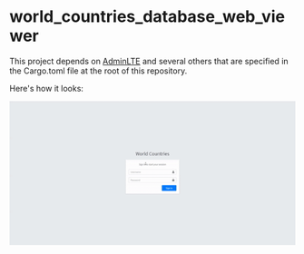 # world_countries_database_web_viewer
This project depends on [AdminLTE](https://github.com/ColorlibHQ/AdminLTE) and several others that are specified in the Cargo.toml file at the root of this repository.

Here's how it looks:


![functionality demonstration](cool_gif.gif)
